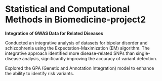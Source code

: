 # Statistical and Computational Methods in Biomedicine-project2
**Integration of GWAS Data for Related Diseases**

Conducted an integrative analysis of datasets for bipolar disorder and schizophrenia using the Expectation-Maximization (EM) algorithm. The integrative approach identified more disease-related SNPs than single-disease analysis, significantly improving the accuracy of variant detection. 

Explored the GPA (Genetic and Annotation Integration) model to enhance the ability to identify risk variants.
